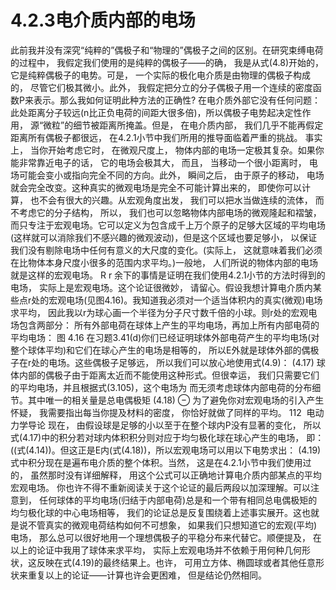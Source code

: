 # 4.2.3电介质内部的电场
此前我并没有深究“纯粹的”偶极子和“物理的”偶极子之间的区别。在研究束缚电荷的过程中， 我假定我们使用的是纯粹的偶极子——的确， 我是从式(4.8)开始的， 它是纯粹偶极子的电势。可是， 一个实际的极化电介质是由物理的偶极子构成的， 尽管它们极其微小。此外， 我假定把分立的分子偶极子用一个连续的密度函数P来表示。那么我如何证明此种方法的正确性? 在电介质外部它没有任何问题： 此处距离分子较远(n比正负电荷的间距大很多倍)，所以偶极子电势起决定性作用， 源“微粒”的细节被距离所掩盖。但是， 在电介质内部， 我们几乎不能再假定距离所有偶极子都很远， 在4.2.1小节中我们所用的推导面临着严重的挑战。
事实上， 当你开始考虑它时， 在微观尺度上， 物体内部的电场一定极其复杂。如果你能非常靠近电子的话， 它的电场会极其大， 而且， 当移动一个很小距离时， 电场可能会变小或指向完全不同的方向。此外， 瞬间之后， 由于原子的移动， 电场就会完全改变。这种真实的微观电场是完全不可能计算出来的， 即使你可以计算， 也不会有很大的兴趣。从宏观角度出发， 我们可以把水当做连续的流体， 而不考虑它的分子结构， 所以， 我们也可以忽略物体内部电场的微观隆起和褶皱， 而只专注于宏观电场。它可以定义为包含成千上万个原子的足够大区域的平均电场(这样就可以消除我们不感兴趣的微观波动)，但是这个区域也要足够小， 以保证我们没有剔除电场中任何有意义的大尺度的变化。(实际上， 这就意味着我们必须在比物体本身尺度小很多的范围内求平均。)一般地， 人们所说的物体内部的电场就是这样的宏观电场。
R
r
余下的事情是证明在我们使用4.2.1小节的方法时得到的电场， 实际上是宏观电场。这个论证很微妙， 请留心。假设我想计算电介质内某些点r处的宏观电场(见图4.16)。我知道我必须对一个适当体积内的真实(微观)电场求平均， 因此我以r为球心画一个半径为分子尺寸数千倍的小球。则r处的宏观电场包含两部分： 所有外部电荷在球体上产生的平均电场，再加上所有内部电荷的平均电场：
图 4.16
在习题3.41(d)你们已经证明球体外部电荷产生的平均电场(对整个球体平均)和它们在球心产生的电场是相等的， 所以E外就是球体外部的偶极子在r处的电场。这些偶极子足够远， 所以我们可以放心地使用式(4.9)：
(4.17)
球体内部的偶极子由于距离太近而不能使用这种形式。但很幸运， 我们只需要它们的平均电场，并且根据式(3.105)，这个电场为
而无须考虑球体内部电荷的分布细节。其中唯一的相关量是总电偶极矩
(4.18)
⊖ 为了避免你对宏观电场的引入产生怀疑， 我需要指出每当你提及材料的密度， 你恰好就做了同样的平均。
112  电动力学导论
现在， 由假设球是足够的小以至于在整个球内P没有显著的变化， 所以式(4.17)中的积分若对球内体积积分则对应于均匀极化球在球心产生的电场， 即：((式(4.14))。但这正是E内(式(4.18))，所以宏观电场可以用以下电势求出：
(4.19)
式中积分现在是遍布电介质的整个体积。当然， 这是在4.2.1小节中我们使用过的， 虽然那时没有详细解释， 用这个公式可以正确地计算电介质内部某点的平均宏观电场。
你也许不得不重新阅读关于这个论证的最后两段以加深理解。可以注意到， 任何球体的平均电场(归结于内部电荷)总是和一个带有相同总电偶极矩的均匀极化球的中心电场相等， 我们的论证总是反复围绕着上述事实展开。这也就是说不管真实的微观电荷结构如何不可想象， 如果我们只想知道它的宏观(平均)电场， 那么总可以很好地用一个理想偶极子的平稳分布来代替它。顺便提及， 在以上的论证中我用了球体来求平均， 实际上宏观电场并不依赖于用何种几何形状，这反映在式(4.19)的最终结果上。也许， 可用立方体、椭圆球或者其他任意形状来重复以上的论证——计算也许会更困难， 但是结论仍然相同。
